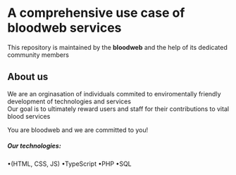 # A comprehensive use case of bloodweb services

This repository is maintained by the **bloodweb** and the help of its dedicated community members


## About us

We are an orginasation of individuals commited to enviromentally friendly development of technologies and services  
Our goal is to ultimately reward users and staff for their contributions to vital blood services

You are bloodweb and we are committed to you!


##### Our technologies:
•(HTML, CSS, JS)
•TypeScript
•PHP
•SQL


